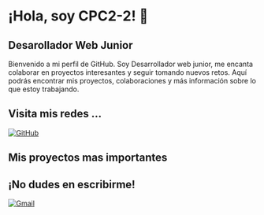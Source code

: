 <div style="text-decoration:none;">
<h1>¡Hola, soy CPC2-2! 👋</h1>
<h2>Desarollador Web Junior</h2>
</div>

Bienvenido a mi perfil de GitHub. 
Soy Desarrollador web junior, me encanta colaborar en proyectos interesantes y seguir tomando nuevos retos. Aquí podrás encontrar mis proyectos, colaboraciones y más información sobre lo que estoy trabajando.

## Visita mis redes ...
[![GitHub](https://img.shields.io/badge/GitHub-181717?style=for-the-badge&logo=github&logoColor=white)](https://github.com/CPC2-2) 

## Mis proyectos mas importantes

## ¡No dudes en escribirme! 
[![Gmail](https://img.shields.io/badge/Gmail-D14836?style=for-the-badge&logo=gmail&logoColor=white)](mailto:cmt.deve@gmail.com)

